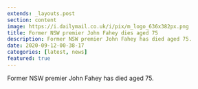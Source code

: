 ```yaml
---
extends: _layouts.post
section: content
image: https://i.dailymail.co.uk/i/pix/m_logo_636x382px.png 
title: Former NSW premier John Fahey dies aged 75 
description: Former NSW premier John Fahey has died aged 75. 
date: 2020-09-12-00-38-17 
categories: [latest, news] 
featured: true 
--- 
```

Former NSW premier John Fahey has died aged 75. 


